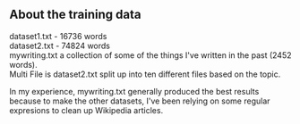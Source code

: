 ## About the training data

dataset1.txt - 16736 words<br>
dataset2.txt - 74824 words<br>
mywriting.txt a collection of some of the things I've written in the past (2452 words).<br>
Multi File is dataset2.txt split up into ten different files based on the topic.

In my experience, mywriting.txt generally produced the best results because to make the other datasets, I've been relying on some regular expresions to clean up Wikipedia articles.
